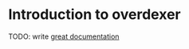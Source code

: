 # Introduction to overdexer

TODO: write [great documentation](http://jacobian.org/writing/what-to-write/)

